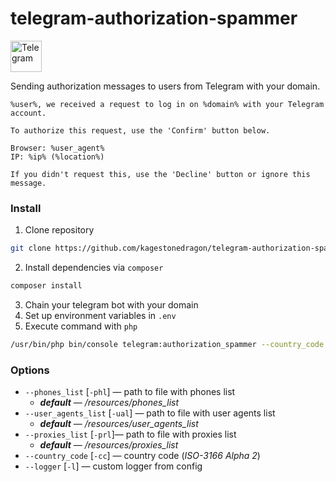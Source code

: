 # telegram-authorization-spammer

<img src="https://upload.wikimedia.org/wikipedia/commons/8/82/Telegram_logo.svg" alt="Telegram" width="50"/>

Sending authorization messages to users from Telegram with your domain.
```
%user%, we received a request to log in on %domain% with your Telegram account.

To authorize this request, use the 'Confirm' button below. 

Browser: %user_agent%
IP: %ip% (%location%)

If you didn't request this, use the 'Decline' button or ignore this message.
```

### Install
1. Clone repository
```bash
git clone https://github.com/kagestonedragon/telegram-authorization-spammer.git && cd telegram-authorization-spammer
```
2. Install dependencies via `composer`
```bash
composer install
```
3. Chain your telegram bot with your domain
4. Set up environment variables in `.env`
5. Execute command with `php`
```bash
/usr/bin/php bin/console telegram:authorization_spammer --country_code RU
```

### Options
- `--phones_list` [`-phl`] — path to file with phones list
  - ***default*** — _/resources/phones_list_
- `--user_agents_list` [`-ual`] — path to file with user agents list
  - ***default*** — _/resources/user_agents_list_
- `--proxies_list` [`-prl`]— path to file with proxies list
  - ***default*** — _/resources/proxies_list_
- `--country_code` [`-cc`] — country code (_ISO-3166 Alpha 2_)
- `--logger` [`-l`] — custom logger from config
